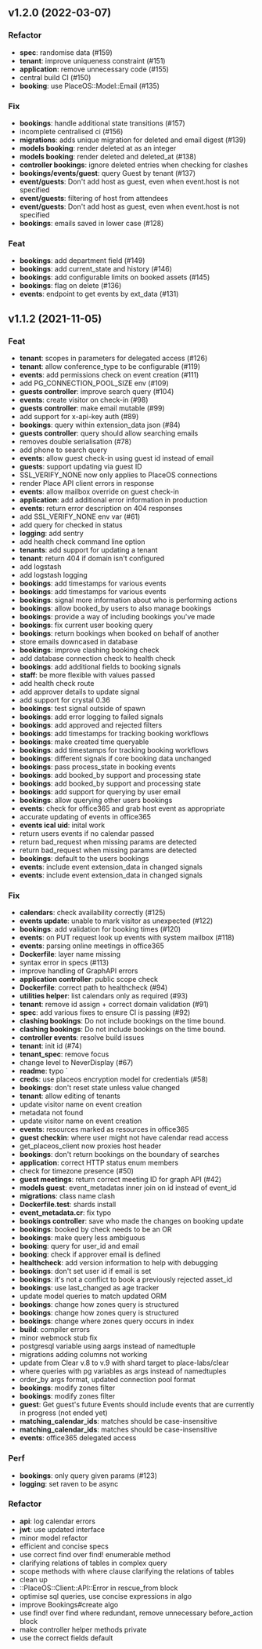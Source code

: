 ## v1.2.0 (2022-03-07)

### Refactor

- **spec**: randomise data (#159)
- **tenant**: improve uniqueness constraint (#151)
- **application**: remove unnecessary code (#155)
- central build CI (#150)
- **booking**: use PlaceOS::Model::Email (#135)

### Fix

- **bookings**: handle additional state transitions (#157)
- incomplete centralised ci (#156)
- **migrations**: adds unique migration for deleted and email digest (#139)
- **models booking**: render deleted at as an integer
- **models booking**: render deleted and deleted_at (#138)
- **controller bookings**: ignore deleted entries when checking for clashes
- **bookings/events/guest**: query Guest by tenant (#137)
- **event/guests**: Don't add host as guest, even when event.host is not specified
- **event/guests**: filtering of host from attendees
- **event/guests**: Don't add host as guest, even when event.host is not specified
- **bookings**: emails saved in lower case (#128)

### Feat

- **bookings**: add department field (#149)
- **bookings**: add current_state and history (#146)
- **bookings**: add configurable limits on booked assets (#145)
- **bookings**: flag on delete (#136)
- **events**: endpoint to get events by ext_data (#131)

## v1.1.2 (2021-11-05)

### Feat

- **tenant**: scopes in parameters for delegated access (#126)
- **tenant**: allow conference_type to be configurable (#119)
- **events**: add permissions check on event creation (#111)
- add PG_CONNECTION_POOL_SIZE env (#109)
- **guests controller**: improve search query (#104)
- **events**: create visitor on check-in (#98)
- **guests controller**: make email mutable (#99)
- add support for x-api-key auth (#89)
- **bookings**: query within extension_data json (#84)
- **guests controller**: query should allow searching emails
- removes double serialisation (#78)
- add phone to search query
- **events**: allow guest check-in using guest id instead of email
- **guests**: support updating via guest ID
- SSL_VERIFY_NONE now only applies to PlaceOS connections
- render Place API client errors in response
- **events**: allow mailbox override on guest check-in
- **application**: add additional error information in production
- **events**: return error description on 404 responses
- add SSL_VERIFY_NONE env var (#61)
- add query for checked in status
- **logging**: add sentry
- add health check command line option
- **tenants**: add support for updating a tenant
- **tenant**: return 404 if domain isn't configured
- add logstash
- add logstash logging
- **bookings**: add timestamps for various events
- **bookings**: add timestamps for various events
- **bookings**: signal more information about who is performing actions
- **bookings**: allow booked_by users to also manage bookings
- **bookings**: provide a way of including bookings you've made
- **bookings**: fix current user booking query
- **bookings**: return bookings when booked on behalf of another
- store emails downcased in database
- **bookings**: improve clashing booking check
- add database connection check to health check
- **bookings**: add additional fields to booking signals
- **staff**: be more flexible with values passed
- add health check route
- add approver details to update signal
- add support for crystal 0.36
- **bookings**: test signal outside of spawn
- **bookings**: add error logging to failed signals
- **bookings**: add approved and rejected filters
- **bookings**: add timestamps for tracking booking workflows
- **bookings**: make created time queryable
- **bookings**: add timestamps for tracking booking workflows
- **bookings**: different signals if core booking data unchanged
- **bookings**: pass process_state in booking events
- **bookings**: add booked_by support and processing state
- **bookings**: add booked_by support and processing state
- **bookings**: add support for querying by user email
- **bookings**: allow querying other users bookings
- **events**: check for office365 and grab host event as appropriate
- accurate updating of events in office365
- **events ical uid**: inital work
- return users events if no calendar passed
- return bad_request when missing params are detected
- return bad_request when missing params are detected
- **bookings**: default to the users bookings
- **events**: include event extension_data in changed signals
- **events**: include event extension_data in changed signals

### Fix

- **calendars**: check availability correctly (#125)
- **events update**: unable to mark visitor as unexpected (#122)
- **bookings**: add validation for booking times (#120)
- **events**: on PUT request look up events with system mailbox (#118)
- **events**: parsing online meetings in office365
- **Dockerfile**: layer name missing
- syntax error in specs (#113)
- improve handling of GraphAPI errors
- **application controller**: public scope check
- **Dockerfile**: correct path to healthcheck (#94)
- **utilities helper**: list calendars only as required (#93)
- **tenant**: remove id assign + correct domain validation (#91)
- **spec**: add various fixes to ensure CI is passing (#92)
- **clashing bookings**: Do not include bookings on the time bound.
- **clashing bookings**: Do not include bookings on the time bound.
- **controller events**: resolve build issues
- **tenant**: init id (#74)
- **tenant_spec**: remove focus
- change level to NeverDisplay (#67)
- **readme**: typo `
- **creds**: use placeos encryption model for credentials (#58)
- **bookings**: don't reset state unless value changed
- **tenant**: allow editing of tenants
- update visitor name on event creation
- metadata not found
- update visitor name on event creation
- **events**: resources marked as resources in office365
- **guest checkin**: where user might not have calendar read access
- get_placeos_client now proxies host header
- **bookings**: don't return bookings on the boundary of searches
- **application**: correct HTTP status enum members
- check for timezone presence (#50)
- **guest meetings**: return correct meeting ID for graph API (#42)
- **models guest**: event_metadatas inner join on id instead of event_id
- **migrations**: class name clash
- **Dockerfile.test**: shards install
- **event_metadata.cr**: fix typo
- **bookings controller**: save who made the changes on booking update
- **bookings**: booked by check needs to be an OR
- **bookings**: make query less ambiguous
- **booking**: query for user_id and email
- **booking**: check if approver email is defined
- **healthcheck**: add version information to help with debugging
- **bookings**: don't set user id if email is set
- **bookings**: it's not a conflict to book a previously rejected asset_id
- **bookings**: use last_changed as age tracker
- update model queries to match updated ORM
- **bookings**: change how zones query is structured
- **bookings**: change how zones query is structured
- **bookings**: change where zones query occurs in index
- **build**: compiler errors
- minor webmock stub fix
- postgresql variable using aargs instead of namedtuple
- migrations adding columns not working
- update from Clear v.8 to v.9 with shard target to place-labs/clear
- where queries with pg variables as args instead of namedtuples
- order_by args format, updated connection pool format
- **bookings**: modify zones filter
- **bookings**: modify zones filter
- **guest**: Get guest's future Events should include events that are currently in progress (not ended yet)
- **matching_calendar_ids**: matches should be case-insensitive
- **matching_calendar_ids**: matches should be case-insensitive
- **events**: office365 delegated access

### Perf

- **bookings**: only query given params (#123)
- **logging**: set raven to be async

### Refactor

- **api**: log calendar errors
- **jwt**: use updated interface
- minor model refactor
- efficient and concise specs
- use correct find over find! enumerable method
- clarifying relations of tables in complex query
- scope methods with where clause clarifying the relations of tables
- clean up
- ::PlaceOS::Client::API::Error in rescue_from block
- optimise sql queries, use concise expressions in algo
- improve Bookings#create algo
- use find! over find where redundant, remove unnecessary before_action block
- make controller helper methods private
- use the correct fields default
